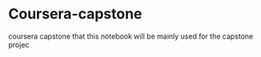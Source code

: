# Coursera-capstone
coursera capstone
that this notebook will be mainly used for the capstone projec
